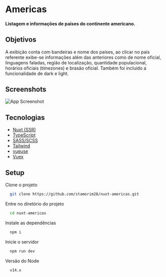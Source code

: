 
# Americas

#### Listagem e informações de países do continente americano.


## Objetivos

A exibição conta com bandeiras e nome dos países, ao clicar no país referente exibe-se informações além das anteriores como de nome oficial, linguagens faladas, região de localização, quantidade populacional, horários oficiais (timezones) e brasão oficial. Também foi incluido a funcionalidade de dark e light.


## Screenshots

![App Screenshot](https://via.placeholder.com/468x300?text=App+Screenshot+Here)


## Tecnologias

- [Nuxt (SSR)](https://nuxtjs.org/)
- [TypeScript](https://www.typescriptlang.org/)
- [SASS/SCSS](https://sass-lang.com/)
- [Tailwind](https://tailwindcss.com/)
- [vueuse](https://vueuse.org/)
- [Vuex](https://vuex.vuejs.org/)


## Setup

Clone o projeto

```bash
  git clone https://github.com/stamorim28/nuxt-americas.git
```

Entre no diretório do projeto

```bash
  cd nuxt-americas
```

Instale as dependências

```bash
  npm i
```

Inicie o servidor

```bash
  npm run dev
```

Versão do Node

```bash
  v14.x
```

